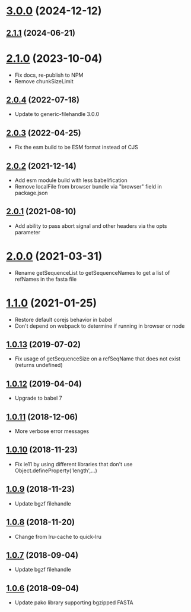 # [3.0.0](https://github.com/GMOD/indexedfasta-js/compare/v2.1.1...v3.0.0) (2024-12-12)



## [2.1.1](https://github.com/GMOD/indexedfasta-js/compare/v2.1.0...v2.1.1) (2024-06-21)



# [2.1.0](https://github.com/GMOD/indexedfasta-js/compare/v2.0.4...v2.1.0) (2023-10-04)



- Fix docs, re-publish to NPM
- Remove chunkSizeLimit

## [2.0.4](https://github.com/GMOD/indexedfasta-js/compare/v2.0.3...v2.0.4) (2022-07-18)



- Update to generic-filehandle 3.0.0

<a name="2.0.3"></a>

## [2.0.3](https://github.com/GMOD/indexedfasta-js/compare/v2.0.2...v2.0.3) (2022-04-25)

- Fix the esm build to be ESM format instead of CJS

<a name="2.0.2"></a>

## [2.0.2](https://github.com/GMOD/indexedfasta-js/compare/v2.0.1...v2.0.2) (2021-12-14)

- Add esm module build with less babelification
- Remove localFile from browser bundle via "browser" field in package.json

<a name="2.0.1"></a>

## [2.0.1](https://github.com/GMOD/indexedfasta-js/compare/v2.0.0...v2.0.1) (2021-08-10)

- Add ability to pass abort signal and other headers via the opts parameter

<a name="2.0.0"></a>

# [2.0.0](https://github.com/GMOD/indexedfasta-js/compare/v1.1.0...v2.0.0) (2021-03-31)

- Rename getSequenceList to getSequenceNames to get a list of refNames in the fasta file

<a name="1.1.0"></a>

# [1.1.0](https://github.com/GMOD/indexedfasta-js/compare/v1.0.12...v1.1.0) (2021-01-25)

- Restore default corejs behavior in babel
- Don't depend on webpack to determine if running in browser or node

## [1.0.13](https://github.com/GMOD/indexedfasta-js/compare/v1.0.12...v1.0.13) (2019-07-02)

- Fix usage of getSequenceSize on a refSeqName that does not exist (returns undefined)

## [1.0.12](https://github.com/GMOD/indexedfasta-js/compare/v1.0.11...v1.0.12) (2019-04-04)

- Upgrade to babel 7

## [1.0.11](https://github.com/GMOD/indexedfasta-js/compare/v1.0.10...v1.0.11) (2018-12-06)

- More verbose error messages

## [1.0.10](https://github.com/GMOD/indexedfasta-js/compare/v1.0.9...v1.0.10) (2018-11-23)

- Fix ie11 by using different libraries that don't use Object.defineProperty('length',...)

## [1.0.9](https://github.com/GMOD/indexedfasta-js/compare/v1.0.8...v1.0.9) (2018-11-23)

- Update bgzf filehandle

## [1.0.8](https://github.com/GMOD/indexedfasta-js/compare/v1.0.7...v1.0.8) (2018-11-20)

- Change from lru-cache to quick-lru

## [1.0.7](https://github.com/GMOD/indexedfasta-js/compare/v1.0.6...v1.0.7) (2018-09-04)

- Update bgzf filehandle

## [1.0.6](https://github.com/GMOD/indexedfasta-js/compare/v1.0.5...v1.0.6) (2018-09-04)

- Update pako library supporting bgzipped FASTA

